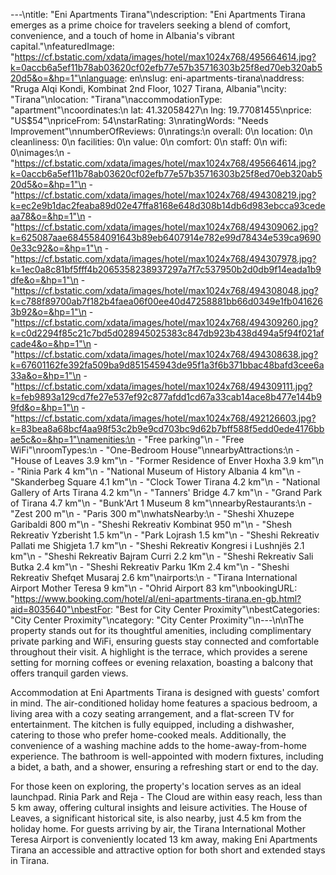 ---\ntitle: "Eni Apartments Tirana"\ndescription: "Eni Apartments Tirana emerges as a prime choice for travelers seeking a blend of comfort, convenience, and a touch of home in Albania's vibrant capital."\nfeaturedImage: "https://cf.bstatic.com/xdata/images/hotel/max1024x768/495664614.jpg?k=0accb6a5ef11b78ab03620cf02efb77e57b35716303b25f8ed70eb320ab520d5&o=&hp=1"\nlanguage: en\nslug: eni-apartments-tirana\naddress: "Rruga Alqi Kondi, Kombinat 2nd Floor, 1027 Tirana, Albania"\ncity: "Tirana"\nlocation: "Tirana"\naccommodationType: "apartment"\ncoordinates:\n  lat: 41.32058427\n  lng: 19.77081455\nprice: "US$54"\npriceFrom: 54\nstarRating: 3\nratingWords: "Needs Improvement"\nnumberOfReviews: 0\nratings:\n  overall: 0\n  location: 0\n  cleanliness: 0\n  facilities: 0\n  value: 0\n  comfort: 0\n  staff: 0\n  wifi: 0\nimages:\n  - "https://cf.bstatic.com/xdata/images/hotel/max1024x768/495664614.jpg?k=0accb6a5ef11b78ab03620cf02efb77e57b35716303b25f8ed70eb320ab520d5&o=&hp=1"\n  - "https://cf.bstatic.com/xdata/images/hotel/max1024x768/494308219.jpg?k=ec2e9b1dac2feaba89d02e47ffa8168e648d308b14db6d983ebcca93cedeaa78&o=&hp=1"\n  - "https://cf.bstatic.com/xdata/images/hotel/max1024x768/494309062.jpg?k=625087aae6845584091643b89eb6407914e782e99d78434e539ca96900e33c92&o=&hp=1"\n  - "https://cf.bstatic.com/xdata/images/hotel/max1024x768/494307978.jpg?k=1ec0a8c81bf5fff4b2065358238937297a7f7c537950b2d0db9f14eada1b9dfe&o=&hp=1"\n  - "https://cf.bstatic.com/xdata/images/hotel/max1024x768/494308048.jpg?k=c788f89700ab7f182b4faea06f00ee40d47258881bb66d0349e1fb0416263b92&o=&hp=1"\n  - "https://cf.bstatic.com/xdata/images/hotel/max1024x768/494309260.jpg?k=c0d2294f85c21c7bd5d028945025383c847db923b438d494a5f94f021afcade4&o=&hp=1"\n  - "https://cf.bstatic.com/xdata/images/hotel/max1024x768/494308638.jpg?k=67601162fe392fa509ba9d851545943de95f1a3f6b371bbac48bafd3cee6a33a&o=&hp=1"\n  - "https://cf.bstatic.com/xdata/images/hotel/max1024x768/494309111.jpg?k=feb9893a129cd7fe27e537ef92c877afdd1cd67a33cab14ace8b477e144b99fd&o=&hp=1"\n  - "https://cf.bstatic.com/xdata/images/hotel/max1024x768/492126603.jpg?k=83bea8a68bcf4aa98f53c2b9e9cd703bc9d62b7bff588f5edd0ede4176bbae5c&o=&hp=1"\namenities:\n  - "Free parking"\n  - "Free WiFi"\nroomTypes:\n  - "One-Bedroom House"\nnearbyAttractions:\n  - "House of Leaves 3.9 km"\n  - "Former Residence of Enver Hoxha 3.9 km"\n  - "Rinia Park 4 km"\n  - "National Museum of History Albania 4 km"\n  - "Skanderbeg Square 4.1 km"\n  - "Clock Tower Tirana 4.2 km"\n  - "National Gallery of Arts Tirana 4.2 km"\n  - "Tanners' Bridge 4.7 km"\n  - "Grand Park of Tirana 4.7 km"\n  - "Bunk'Art 1 Museum 8 km"\nnearbyRestaurants:\n  - "Zest 200 m"\n  - "Paris 300 m"\nwhatsNearby:\n  - "Sheshi Xhuzepe Garibaldi 800 m"\n  - "Sheshi Rekreativ Kombinat 950 m"\n  - "Shesh Rekreativ Yzberisht 1.5 km"\n  - "Park Lojrash 1.5 km"\n  - "Sheshi Rekreativ Pallati me Shigjeta 1.7 km"\n  - "Sheshi Rekreativ Kongresi i Lushnjës 2.1 km"\n  - "Sheshi Rekreativ Bajram Curri 2.2 km"\n  - "Sheshi Rekreativ Sali Butka 2.4 km"\n  - "Sheshi Rekreativ Parku 1Km 2.4 km"\n  - "Sheshi Rekreativ Shefqet Musaraj 2.6 km"\nairports:\n  - "Tirana International Airport Mother Teresa 9 km"\n  - "Ohrid Airport 83 km"\nbookingURL: "https://www.booking.com/hotel/al/eni-apartments-tirana.en-gb.html?aid=8035640"\nbestFor: "Best for City Center Proximity"\nbestCategories: "City Center Proximity"\ncategory: "City Center Proximity"\n---\n\nThe property stands out for its thoughtful amenities, including complimentary private parking and WiFi, ensuring guests stay connected and comfortable throughout their visit. A highlight is the terrace, which provides a serene setting for morning coffees or evening relaxation, boasting a balcony that offers tranquil garden views.

Accommodation at Eni Apartments Tirana is designed with guests' comfort in mind. The air-conditioned holiday home features a spacious bedroom, a living area with a cozy seating arrangement, and a flat-screen TV for entertainment. The kitchen is fully equipped, including a dishwasher, catering to those who prefer home-cooked meals. Additionally, the convenience of a washing machine adds to the home-away-from-home experience. The bathroom is well-appointed with modern fixtures, including a bidet, a bath, and a shower, ensuring a refreshing start or end to the day.

For those keen on exploring, the property's location serves as an ideal launchpad. Rinia Park and Reja - The Cloud are within easy reach, less than 5 km away, offering cultural insights and leisure activities. The House of Leaves, a significant historical site, is also nearby, just 4.5 km from the holiday home. For guests arriving by air, the Tirana International Mother Teresa Airport is conveniently located 13 km away, making Eni Apartments Tirana an accessible and attractive option for both short and extended stays in Tirana.